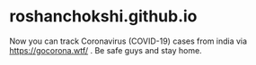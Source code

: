# roshanchokshi.github.io

Now you can track Coronavirus (COVID-19) cases from india via <a>https://gocorona.wtf/</a> .
Be safe guys and stay home. 
